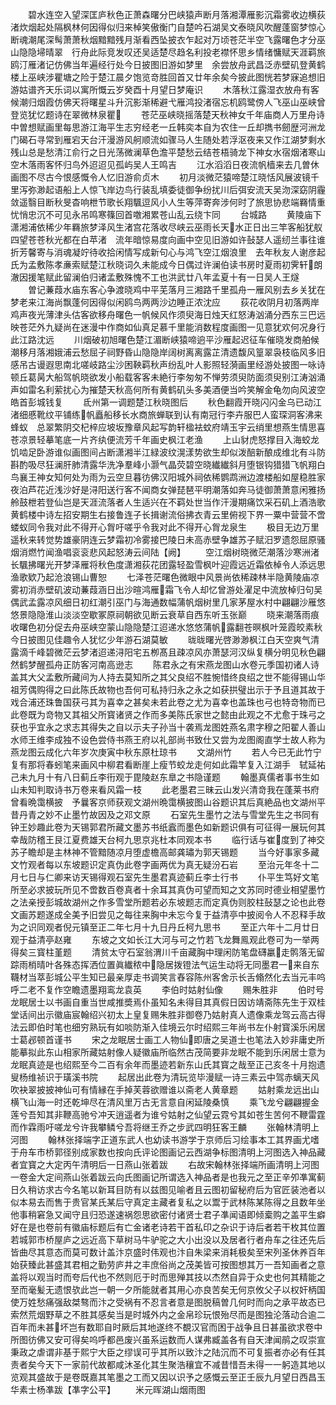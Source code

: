 <!-- { "loadSidebar": true } -->
　　碧水连空入望深匡庐秋色正萧森曙分巴峡猿声断月落湘潭雁影沉霜雾收边横荻渚炊烟起处隔枫林何因得似归来棹笑傲衡门自楚吟石湖吴文泰晓风吹醒蓬窗梦惊心断魂潮尾深髩萧萧秋烟黯黯残月渐看西坠披衣乍起对万顷苍茫半空飞露曙色才分巫山隐隐埽晴翠　行舟此际竞发叹还吴适楚尽趋名利投老襟怀思乡情绪慵赋天涯羁旅鸥汀雁渚记仿佛当年遍经行处今日披图旧游如梦里　余尝放舟武昌泛赤壁矶登黄鹤楼上巫峡涉瞿塘之险于楚江晨夕饱览竒胜回首又廿年余矣今披此图恍若梦寐追想旧游姑谱齐天乐词以寓所慨云岁癸酉十月望日梦庵识
　　木落秋江露湿衣放舟有客候潮归烟霞仿佛天将曙星斗升沉影渐稀避弋雁鸿投渚宿忘机鸥鹭傍人飞巫山巫峡曾登览犹忆题诗在翠微林泉瞿
　　苍茫巫峡晓摇落楚天秋神女千年庙商人万里舟诗中曽想赋画里每思游江海平生志穷经老一丘韩奕本自为农住一丘却擕书劒歴河洲龙门碣石寻常到雁宕天台汗漫游风舸顺流如骤马人生随处若浮沤夜来又作江湖梦剩水残山总是愁清江俞行之日光荡微澜草色澹平楚愁云结苍梧骑龙下神女水宿烟渚寒山空木落雨客怀归鸟外迢迢见孤屿吴人王鸣吉
　　江水滔滔日夜流帆樯来去几曽休画图不尽古今恨感慨令人忆旧游俞贞木
　　初月淡微茫猿啼楚江晓恬风展波镜千里泻弥渺起语船上人惊飞岸边鸟行装乱填委徒御争纷扰川后弭安流天吴沕深窈阴霾敛遥翳目断秋旻杳响枻节歌长翔颿逗风小人生等萍寄奔涉何时了旅思协悲端羇情重忧悄忠沉不可见永吊鸣寒篠回首噭湘累苍山乱云绕卞同
　　台城路
　　黄陵庙下潇湘浦依稀少年羇旅梦泽风生渚宫花落收尽峡云巫雨长天水正日出三竿客船犹舣四望苍苍秋光都在白苹渚　流年暗惊易度向画中空见旧游如许鼔瑟人遥纫兰事往谁折芳馨寄与消魂凝竚待收拾闲情写成新句心与鸿飞空江烟浪里　去年秋友人谢彦起氏为孟敷陈孝亷索赋楚江秋晓词久未能成今日偶过许澜伯读书房时夏雨初霁轩朗澈因援笔赋此留澜伯归诸孟敷殊愧不工也洪武廿八年孟夏十有一日吴人王燧
　　曽记蒹葭水庙东客心争渡晓鸡中平芜落月三湘路千里孤舟一雁风别去乡关犹在梦老来江海尚飘蓬何因得似闲鸥鸟两两沙边睡正浓沈应
　　荻花收阴月初落两岸鸡声夜光薄津头估客欲移舟曙色一帆候风作须臾海日烛天红怒涛汹涌分西东三巴远映苍茫外九疑尚在迷漫中作商如仙真足慕千里能消数程度画图一见意犹欢何况身行此江路沈远
　　川烟破初旭曙色楚江湄断峡猿啼逈平沙雁起迟征车催晓发商舶候潮移月落湘娥浦云愁屈子祠野昏山隐隐岸阔树离离露芷清遗馥风篁翠袅枝临风多旧感吊古谩遐思南北嗟岐路尘沙困鞅羁秋声纷乱叶人影照轻漪画里经游处披图一咏诗顿丘葛昺大船驾帆晓欲发小船载客客未絶行李匆匆不惮劳须臾防面须臾别江涛汹涌声如雷名利萦扰心为摧楚天秋高何所有黄鹤矶头多美酒便当吟笑解金龟勿向风波空皓首彭城钱复
　　氐州第一调题楚江秋晓图后
　　秋色翻霞开晓闪闪金乌已动江渚细慼靴纹平铺练帆矗船移长水商旅蝉联到认有南冠行李卉服巴人蛮琛洞客沸来蜂蚁　总翠繁阴交杞梓应坡坂豫章风起写韵轩楹袪蚊府靖玉宇云绡里想燕生情思喜苍凉景轻摹笔底一片齐纨便流芳千年画史枫江老渔
　　上山豺虎怒撑目入海蛟龙饥啮足卧游谁似画图间占断潇湘半江緑波纹滉漾势欲生却似泼醅新酿成维北有斗防斟酌吸尽狂澜肝肺清露华洗净羣峰小灏气晶荧碧空晓纎纎斜月堕银钩猎猎飞帆翔白鸟襄王神女知何处为雨为云空旦暮彷佛汉阳城外祠依稀鹦鹉洲边渡楼船如屋稳胜家夜泊芦花近浅沙好是浔阳送行客不闻商女弹琵琶平明潮落如奔马徒御萧萧意闲雅扬舲鼓枻若登仙岂是天涯流落者人生适兴在不羁处世当作汗漫期痛饮采石矶上酒浩歌黄鹤楼中诗左招安期生右接鲁连子长揖谢流俗拂衣青云里俯视下界一粟中营营不啻蝼蚁同令我对此不得开心胷吁嗟乎令我对此不得开心胷龙泉生
　　极目无边万里遥秋来转觉势雄豪阴连云梦霜初冷雾接巴陵日未高赤壁争雄苏子赋汨罗遗怨屈原骚烟消燃竹闻渔唱衮衮悲风起怒涛云间陆【阙】
　　空江烟树晓微茫潮落沙寒洲渚长颿拂曙光开梦泽雁将秋色度潇湘荻花团露轻盈雪枫叶迎霞远近霜依棹令人添远思渔歌欵乃起沧浪锡山曹恕
　　七泽苍茫曙色微眼中风景尚依稀疎林半隐黄陵庙凉雾初消赤壁矶波动蒹葭涵日出沙暄鸿雁霜飞令人却忆曾游处濯足中流放棹归句吴偶武孟露凉风细日初红潮引巫门与海通数幅蒲帆烟树里几家茅屋水村中翩翩沙雁悠悠景隐隐淮山淡淡空歇冢原祠朝欲见断云衰草自西东听玉张巅
　　晓来潮落雨痕收曙色初分促去舟巫峡空蒙山隐隐楚江迢递水悠悠蒲帆露翻苍暝枫叶笼霞皎素秋今日披图见佳趣令人犹忆少年游石湖莫敏
　　昽昽曙光啓渺渺枫江白天空爽气清露滴千峰碧微茫云梦渚迢递浔阳宅五栁髙且疎凉风亦萧瑟河汉纵复横分明见秋色翩然鹤梦醒孤舟正防客河南高逊志
　　陈君永之有宋燕龙图山水卷元季国初诸人诗盖其大父孟敷所藏间为人持去莫知所之其父良绍不胜惋惜终良绍之世不能得锡山华祖芳偶购得之曰此陈氏故物也吾何可私持归永之永之如获拱璧出示于予且道其故于戏合浦还珠鲁国获弓其为喜幸之甚矣未若此卷之尤为喜幸也盖珠也弓也特竒物而已此卷既为竒物又其祖父所寳诸贤之作而多美陈氏家世之懿由此观之不尤愈于珠弓之获也乎宜永之求志其得失之自以示夫子孙当十袭焉龙图姓燕名肃字穆之阳翟人善山水师王维李成独不设色尝侍书燕王府以礼部尚书致仕又尝为龙图阁直学士故人称为燕龙图云成化六年岁次庚寅中秋东原杜琼书
　　文湖州竹
　　若人今已无此竹宁复有那将春蚓笔来画风中柳君看断崖上瘦节蛟龙走何如此霜竿复入江湖手　轼延祐己未九月十有八日蓟丘李衎观于毘陵赵东臯之书隐谨题
　　翰墨真儒者事书生如山未知判取诗书万卷来看风霜一枝
　　此老墨君三昧云山发兴清竒我在蓬莱书府曾看晩霭横披　予曩客京师获观文湖州晩霭横披图山谷题识其后真絶品也文湖州平昔丹青之妙不止墨竹故因及之邓文原
　　石室先生墨竹之法与雪堂先生之书同有钟王妙趣此卷为天锡郭君所藏文墨苏书纸蠧而墨色如新题识俱有可征得一展玩何其幸哉防稽王艮江夏费雄天台柯九思京兆杜本同观本书
　　临行话与崔度到了神交苏子瞻却是主林神不管黯随凉月堕虚檐高邮龚璛为郭天锡题
　　当今好事家多藏文竹观者每以东坡题识定真伪此卷字画两优为真无疑汾石岩
　　至治元年冬十二月七日与仁卿来访天锡得观石室先生墨君真迹蓟丘李士行书
　　仆平生笃好文笔所至必求披玩所见不啻数百卷真者十余耳其真伪可望而知之文苏同时德业相望墨竹之法亲授彭城故湖州之作多雪堂所题若必东坡题志而定真伪则胶柱鼔瑟之论也此卷文画苏题遂成全美予旧尝见之每往来胸中未忘今复于益清亭中披阅令人不忍释手故为之识同观者倪元镇至正二年七月十九日丹丘柯九思书
　　至正六年十二月廿日观于益清亭赵雍
　　东坡之文如长江大河与可之竹若飞龙舞鳯观此卷可为一举两得矣三寳柱堇题
　　清贫太守石室翁渭川千亩藏胸中理闲防笔盘礴臝走鹘落无留踪雨梢晴叶各殊态挥洒位置眞纎秾中隐居拨镫法气运生动将无同墨君一来自东韈材当萃彭城公平生知已最亲厚走书调笑言舂容陈州客舍示长舌翛然化去当元丰呜呼二老不复作空瞻遗墨翔鸾龙袁英
　　李伯时姑射仙像
　　赐朱胜非
　　伯时号龙眠居士以书画自重当世咸推奬焉仆虽知名未得目其真假日因访靖斋陈先生于双桂堂话间出示徽庙宸翰绍兴初太上皇复赐朱胜非御卷乃姑射真人遗像乘龙驾云高古得法云即伯时笔也细穷熟玩有如啖防渐入佳境云尔时绍熙三年尚书左仆射寳溪乐闲居士葛邲顿首谨书
　　宋之龙眠居士画工人物仙即唐之吴道士也笔法入妙非庸史所能摹拟此东山相家所藏姑射像人疑徽庙所临然古茂简要非龙眠不能到乐闲居士意为龙眠真迹是也绍熙至今二百有余年而墨迹若新东山氏其寳之哉至正己亥冬十月抱遗叟杨维祯识于璜溪书院
　　起居出此卷为清玩览毕漫赋一诗三素云中驾赤螭天风吹袂翠披披神仙可有情縁在手掉芙蓉欲赠谁以斋老人黄章题
　　姑射乘龙远出山横飞山海一时还乾坤尽在清风里万古无言意自闲延陵桑慎
　　乘飞龙兮翩翩握金莲兮吾知其非鞭高驰兮冲天逍遥者为谁兮姑射之仙望云霓兮其如苍生苦何不鞭雷霆而作霖雨吁嗟龙兮许我攀鳞兮吾将继王乔之步武四明狂客王麟
　　张翰林清明上河图
　　翰林张择端字正道东武人也幼读书游学于京师后习绘事本工其界画尤嗜于舟车市桥郭径别成家数也按向氏评论图画记云西湖争标图清明上河图选入神品藏者宜寳之大定丙午清明后一日燕山张着跋
　　右故宋翰林张择端所画清明上河图一卷金大定间燕山张着跋云向氏图画记所谓选入神品者是也我元之至正辛夘凖寓蓟日久稍访求古今名笔以新耳目防有以兹图见喻者且云图初留秘府后为官匠装池者以似本易去而售于贵官某氏某后守真定主藏者复私之以鬻于武林陈某陈得之且数年坐他事稍窘急又闻守且归恐遂速祸怨思欲密付诸贤士君子凖闻语即倾槖购之盖平生癖好在是也卷前有徽庙标题后有亡金诸老诗若干首私印之杂识于诗后者若干枚其位置若城郭市桥屋庐之远近高下草树马牛驴驼之大小出没以及居者行者舟车之往还先后皆曲尽其意态而莫可数计盖汴京盛时伟观也汴自朱梁来消耗极矣至宋列圣休养百年始获臻此甚盛其君相之勤劳庐井之丰庶俗尚之茂美皆可按图想其万一吾知画者之意盖将以观当时而夸后代也不然则厄于时而思殚其技以杰然自异于众史也何其精能之至而毫髪无遗恨欤此岂一朝一夕所能就者其用心亦良苦矣无何京攸父子以权奸柄国使万姓愁痛强敌桀骜而汴之受祸有不忍言者意是图脱稿曽几何时而向之承平故态已索然荒烟野草之不胜其感矣当是时城外内之金帛珍玩恨殆尽而是图独沦落动合逾二百年而未甚坏岂有数耶自时厥后其地遂终不覩汉官而困于战争且日甚虽欲求卷中所图彷佛又安可得矣呜呼都邑废兴虽系运数而人谋弗臧盖各有自天津闻鹃之叹崇宣秉政之虐谓非基于熙宁大臣之缪误可乎其所以致汴之陆沉而不可复振者亦必有任其责者矣今天下一家前代故都咸沐圣化其生聚浩穰宜不减昔惜吾未得一一躬造其地以览观其盛故于是卷既嘉其笔墨之工而又因以识予之感慨云至正壬辰九月望日西昌玉华素士杨凖跋【凖字公平】
　　米元晖湖山烟雨图

